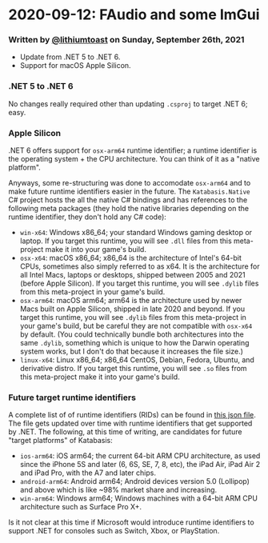 # 2020-09-12: FAudio and some ImGui

### Written by [@lithiumtoast](https://github.com/lithiumtoast) on Sunday, September 26th, 2021

- Update from .NET 5 to .NET 6.
- Support for macOS Apple Silicon.

### .NET 5 to .NET 6

No changes really required other than updating `.csproj` to target .NET 6; easy.

### Apple Silicon

.NET 6 offers support for `osx-arm64` runtime identifier; a runtime identifier is the operating system + the CPU architecture. You can think of it as a "native platform".

Anyways, some re-structuring was done to accomodate `osx-arm64` and to make future runtime identifiers easier in the future. The `Katabasis.Native` C# project hosts the all the native C# bindings and has references to the following meta packages (they hold the native libraries depending on the runtime identifier, they don't hold any C# code):

- `win-x64`: Windows x86_64; your standard Windows gaming desktop or laptop. If you target this runtime, you will see `.dll` files from this meta-project make it into your game's build.
- `osx-x64`: macOS x86_64; x86_64 is the architecture of Intel's 64-bit CPUs, sometimes also simply referred to as x64. It is the architecture for all Intel Macs, laptops or desktops, shipped between 2005 and 2021 (before Apple Silicon). If you target this runtime, you will see `.dylib` files from this meta-project in your game's build.
- `osx-arm64`: macOS arm64; arm64 is the architecture used by newer Macs built on Apple Silicon, shipped in late 2020 and beyond. If you target this runtime, you will see `.dylib` files from this meta-project in your game's build, but be careful they are not compatible with `osx-x64` by default. (You could technically bundle both architectures into the same `.dylib`, something which is unique to how the Darwin operating system works, but I don't do that because it increases the file size.)
- `linux-x64`: Linux x86_64; x86_64 CentOS, Debian, Fedora, Ubuntu, and derivative distro. If you target this runtime, you will see `.so` files from this meta-project make it into your game's build.

### Future target runtime identifiers

A complete list of of runtime identifiers (RIDs) can be found in [this json file](https://github.com/dotnet/runtime/blob/main/src/libraries/Microsoft.NETCore.Platforms/src/runtime.json). The file gets updated over time with runtime identifiers that get supported by .NET. The following, at this time of writing, are candidates for future "target platforms" of Katabasis:

- `ios-arm64`: iOS arm64; the current 64-bit ARM CPU architecture, as used since the iPhone 5S and later (6, 6S, SE, 7, 8, etc), the iPad Air, iPad Air 2 and iPad Pro, with the A7 and later chips.
- `android-arm64`: Android arm64; Android devices version 5.0 (Lollipop) and above which is like ~98% market share and increasing.
- `win-arm64`: Windows arm64; Windows machines with a 64-bit ARM CPU architecture such as Surface Pro X+.

Is it not clear at this time if Microsoft would introduce runtime identifiers to support .NET for consoles such as Switch, Xbox, or PlayStation.
